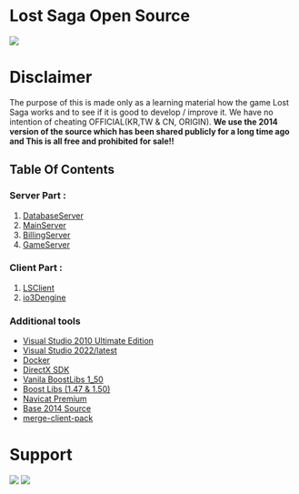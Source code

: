# Lost Saga Open Source
<a href="#" target="blank"><img src="https://wallpapercave.com/wp/wp1899234.jpg" /></a>

# Disclaimer
<p>The purpose of this is made only as a learning material how the game Lost Saga works and to see if it is good to develop / improve it. We have no intention of cheating OFFICIAL(KR,TW & CN, ORIGIN). <b>We use the 2014 version of the source which has been shared publicly for a long time ago and This is all free and prohibited for sale!!</b></p>

## Table Of Contents

### Server Part :
 1. [DatabaseServer](https://github.com/LSFDC/ls-dbagentsvr)
 2. [MainServer](https://github.com/LSFDC/ls-mainsvr)
 3. [BillingServer](https://github.com/LSFDC/ls-billingsvr)
 4. [GameServer](https://github.com/LSFDC/ls-gamesvr)

### Client Part :
 1. [LSClient](https://github.com/LSFDC/ls-client)
 2. [io3Dengine](https://github.com/LSFDC/io3Dengine)

### Additional tools
 - [Visual Studio 2010 Ultimate Edition](https://my.visualstudio.com/Downloads?q=visual%20studio%202010%20Ultimate&wt.mc_id=o~msft~vscom~older-downloads)
 - [Visual Studio 2022/latest](https://visualstudio.microsoft.com/vs/)
 - [Docker](https://www.docker.com/)
 - [DirectX SDK](https://www.microsoft.com/en-us/download/details.aspx?id=6812)
 - [Vanila BoostLibs 1_50](https://www.boost.org/users/history/version_1_50_0.html)
 - [Boost Libs (1.47 & 1.50)](https://drive.google.com/file/d/1e9ScaC8e1-HDANzx_m-LNBMHj-1JNktA/view?usp=sharing)
 - [Navicat Premium](https://discord.com/channels/1087610713821958184/1102622792534470747/1102623066229592176)
 - [Base 2014 Source](https://drive.google.com/file/d/1kUgJKnl6CeoCsSUpEkD7qIMF7aix7dbR/view)
 - [merge-client-pack](https://drive.google.com/file/d/1XW8TpDMp8FkK3fcG0Zh5zr5izTbbWX-j/view)

# Support
<p>
    <a href="https://discord.gg/b5MeZxYEZf" target="blank"><img src="https://img.shields.io/badge/Discord-30302f?style=flat&logo=discord" /></a>
     <a href="https://www.youtube.com/@lsfdyt" target="blank"><img src="https://img.shields.io/badge/YouTube-red?style=flat&logo=youtube&logoColor=white" /></a>
</p>

